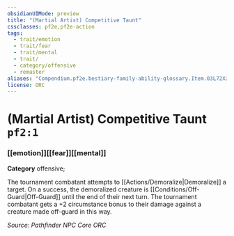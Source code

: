```yaml
---
obsidianUIMode: preview
title: "(Martial Artist) Competitive Taunt"
cssclasses: pf2e,pf2e-action
tags:
  - trait/emotion
  - trait/fear
  - trait/mental
  - trait/
  - category/offensive
  - remaster
aliases: "Compendium.pf2e.bestiary-family-ability-glossary.Item.03L72Xz3efBz7fSJ"
license: ORC
---
```

# (Martial Artist) Competitive Taunt `pf2:1`

### [[emotion]][[fear]][[mental]]

**Category** offensive; 




The tournament combatant attempts to [[Actions/Demoralize|Demoralize]] a target. On a success, the demoralized creature is [[Conditions/Off-Guard|Off-Guard]] until the end of their next turn. The tournament combatant gets a +2 circumstance bonus to their damage against a creature made off-guard in this way.

*Source: Pathfinder NPC Core*
*ORC*